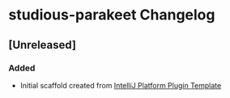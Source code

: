 <!-- Keep a Changelog guide -> https://keepachangelog.com -->

# studious-parakeet Changelog

## [Unreleased]
### Added
- Initial scaffold created from [IntelliJ Platform Plugin Template](https://github.com/JetBrains/intellij-platform-plugin-template)
